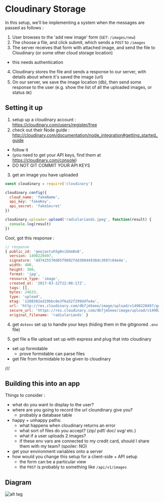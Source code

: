 # Cloudinary Storage

In this setup, we'll be implementing a system when the messages are passed as follows :
1. User browses to the 'add new image' form (`GET`: `/images/new`)
2. The choose a file, and click submit, which sends a `POST` to `/images`
3. The server receives that form with attached image, and send the file to Cloudinary (or some other cloud storage location)
  - this needs authentication
4. Cloudinary stores the file and sends a response to our server, with details about where it's saved the image (url)
5. On our server, we save the image location (db), then send some response to the user (e.g. show the list of all the uploaded images, or status `OK`)


## Setting it up

1. setup up a cloudinary account : https://cloudinary.com/users/register/free
2. check out their Node guide : http://cloudinary.com/documentation/node_integration#getting_started_guide
  - follow it
  - (you need to get your API keys, find them at https://cloudinary.com/console)
  - DO NOT GIT COMMIT YOUR API KEYS

3. get an image you have uploaded 

```js
const cloudinary = require('cloudinary') 

cloudinary.config({ 
  cloud_name: 'fakeName', 
  api_key: 'fakeKey', 
  api_secret: 'fakeSecret' 
})

cloudinary.uploader.upload('radiolariands.jpeg', function(result) { 
  console.log(result) 
})
```

Cool, got this response : 
```js
// response
{ public_id: 'geojastuh5g0vibhm8o8',
  version: 1490220497,
  signature: 'dd7425570d05f9892fdd30044938dc3697c84e4e',
  width: 400,
  height: 300,
  format: 'jpg',
  resource_type: 'image',
  created_at: '2017-03-22T22:08:17Z',
  tags: [],
  bytes: 24633,
  type: 'upload',
  etag: '1208302ed19bbc0e3f6a52f299ddfe4a',
  url: 'http://res.cloudinary.com/db7jm5eee/image/upload/v1490220497/geojastuh5g0vibhm8o8.jpg',
  secure_url: 'https://res.cloudinary.com/db7jm5eee/image/upload/v1490220497/geojastuh5g0vibhm8o8.jpg',
  original_filename: 'radiolariands' }
```

4. get `dotenv` set up to handle your keys (hiding them in the gitignored `.env` file)

5. get file a file upload set up with express and plug that into cloudinary
  - set up formidable
    - prove formidable can parse files
  - get file from formidable to be given to cloudinary

///

## Building this into an app

Things to consider : 
- what do you want to display to the user?
- where are you going to record the url cloundinary give you?
  - probably a database table
- happy + unhappy paths:
  - what happens when cloudinary returns an error
  - what sort of files do you accept? (zip/ pdf/ doc/ svg/ etc.)
  - what if a user uploads 2 images?
  - if these env vars are connected to my credit card, should I share them with my team? (spoiler: NO)
- get your environment variables onto a server
- how would you change this setup for a client-side + API setup
  - the form can be a particular view
  - the `POST` is probably to something like `/api/v1/images`
 
## Diagram

![alt tag](https://github.com/kakapo-2017/cloudinary-storage/blob/master/IMG_3437.JPG)
